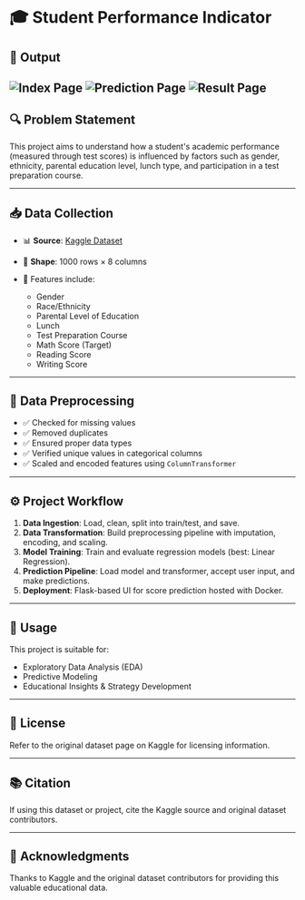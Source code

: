 

# 🎓 Student Performance Indicator

## 📸 Output

![Index Page](https://github.com/SamyakAnand/Student-Performance-Indicator/blob/main/Images/index.png)
![Prediction Page](https://github.com/SamyakAnand/Student-Performance-Indicator/blob/main/Images/home.png)
![Result Page](https://github.com/SamyakAnand/Student-Performance-Indicator/blob/main/Images/result.png)
---

## 🔍 Problem Statement

This project aims to understand how a student's academic performance (measured through test scores) is influenced by factors such as gender, ethnicity, parental education level, lunch type, and participation in a test preparation course.

---

## 📥 Data Collection

* 📊 **Source**: [Kaggle Dataset](https://www.kaggle.com/datasets/spscientist/students-performance-in-exams?datasetId=74977)
* 🔢 **Shape**: 1000 rows × 8 columns
* 📁 Features include:

  * Gender
  * Race/Ethnicity
  * Parental Level of Education
  * Lunch
  * Test Preparation Course
  * Math Score (Target)
  * Reading Score
  * Writing Score

---

## 🧹 Data Preprocessing

* ✅ Checked for missing values
* ✅ Removed duplicates
* ✅ Ensured proper data types
* ✅ Verified unique values in categorical columns
* ✅ Scaled and encoded features using `ColumnTransformer`

---

## ⚙️ Project Workflow

1. **Data Ingestion**: Load, clean, split into train/test, and save.
2. **Data Transformation**: Build preprocessing pipeline with imputation, encoding, and scaling.
3. **Model Training**: Train and evaluate regression models (best: Linear Regression).
4. **Prediction Pipeline**: Load model and transformer, accept user input, and make predictions.
5. **Deployment**: Flask-based UI for score prediction hosted with Docker.

---

## 🔬 Usage

This project is suitable for:

* Exploratory Data Analysis (EDA)
* Predictive Modeling
* Educational Insights & Strategy Development

---

## 📜 License

Refer to the original dataset page on Kaggle for licensing information.

---

## 📚 Citation

If using this dataset or project, cite the Kaggle source and original dataset contributors.

---

## 🙏 Acknowledgments

Thanks to Kaggle and the original dataset contributors for providing this valuable educational data.


